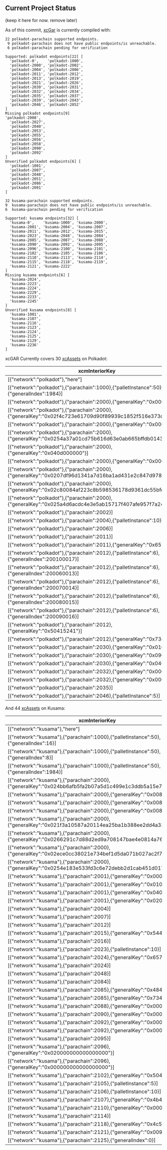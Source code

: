 ## Current Project Status

(keep it here for now. remove later)

As of this commit, [xcGar](https://github.com/colorfulnotion/xcm-global-registry/tree/main/gar/xcmRegistry) is currently compiled with:

```
22 polkadot-parachain supported endpoints.
 9 polkadot-parachain does not have public endpoints/is unreachable.
 6 polkadot-parachain pending for verification

Supported: polkadot endpoints[22] [
  'polkadot-0',    'polkadot-1000',
  'polkadot-2000', 'polkadot-2002',
  'polkadot-2004', 'polkadot-2006',
  'polkadot-2011', 'polkadot-2012',
  'polkadot-2013', 'polkadot-2019',
  'polkadot-2021', 'polkadot-2026',
  'polkadot-2030', 'polkadot-2031',
  'polkadot-2032', 'polkadot-2034',
  'polkadot-2035', 'polkadot-2037',
  'polkadot-2039', 'polkadot-2043',
  'polkadot-2046', 'polkadot-2052'
]
Missing polkadot endpoints[9]
'polkadot-2008',
  'polkadot-2027',
  'polkadot-2040',
  'polkadot-2053',
  'polkadot-2055',
  'polkadot-2056',
  'polkadot-2058',
  'polkadot-2090',
  'polkadot-2092'
]
Unverified polkadot endpoints[6] [
  'polkadot-1001',
  'polkadot-2007',
  'polkadot-2048',
  'polkadot-2051',
  'polkadot-2086',
  'polkadot-2091'
]
```

```
32 kusama-parachain supported endpoints.
9  kusama-parachain does not have public endpoints/is unreachable.
6  kusama-parachain pending for verification

Supported: kusama endpoints[32] [
  'kusama-0',    'kusama-1000', 'kusama-2000',
  'kusama-2001', 'kusama-2004', 'kusama-2007',
  'kusama-2011', 'kusama-2012', 'kusama-2015',
  'kusama-2023', 'kusama-2048', 'kusama-2084',
  'kusama-2085', 'kusama-2087', 'kusama-2088',
  'kusama-2090', 'kusama-2092', 'kusama-2095',
  'kusama-2096', 'kusama-2100', 'kusama-2101',
  'kusama-2102', 'kusama-2105', 'kusama-2106',
  'kusama-2110', 'kusama-2113', 'kusama-2114',
  'kusama-2115', 'kusama-2118', 'kusama-2119',
  'kusama-2121', 'kusama-2222'
]
Missing kusama endpoints[6] [
  'kusama-2024',
  'kusama-2223',
  'kusama-2224',
  'kusama-2229',
  'kusama-2233',
  'kusama-2245'
]
Unverified kusama endpoints[8] [
  'kusama-1001',
  'kusama-2107',
  'kusama-2116',
  'kusama-2123',
  'kusama-2124',
  'kusama-2125',
  'kusama-2129',
  'kusama-2236'
]
```

xcGAR Currently covers 30 [xcAssets](https://github.com/colorfulnotion/xcm-global-registry/tree/main/gar/xcmRegistry/polkadot_xcmRegistry.json) on Polkadot:

| xcmInteriorKey                                                                                            | Symbol     | paraID | decimals |
|-----------------------------------------------------------------------------------------------------------|------------|--------|----------|
| [{"network":"polkadot"},"here"]                                                                           | DOT        |      0 |       10 |
| [{"network":"polkadot"},{"parachain":1000},{"palletInstance":50},{"generalIndex":1984}]                   | USDT       |   1000 |        6 |
| [{"network":"polkadot"},{"parachain":2000},{"generalKey":"0x0000"}]                                       | ACA        |   2000 |       12 |
| [{"network":"polkadot"},{"parachain":2000},{"generalKey":"0x02f4c723e61709d90f89939c1852f516e373d418a8"}] | APE        |   2000 |       18 |
| [{"network":"polkadot"},{"parachain":2000},{"generalKey":"0x0001"}]                                       | aUSD       |   2000 |       12 |
| [{"network":"polkadot"},{"parachain":2000},{"generalKey":"0x0254a37a01cd75b616d63e0ab665bffdb0143c52ae"}] | DAI        |   2000 |       18 |
| [{"network":"polkadot"},{"parachain":2000},{"generalKey":"0x040d000000"}]                                 | lcDOT      |   2000 |       10 |
| [{"network":"polkadot"},{"parachain":2000},{"generalKey":"0x0003"}]                                       | LDOT       |   2000 |       10 |
| [{"network":"polkadot"},{"parachain":2000},{"generalKey":"0x0207df96d1341a7d16ba1ad431e2c847d978bc2bce"}] | USDC       |   2000 |        6 |
| [{"network":"polkadot"},{"parachain":2000},{"generalKey":"0x02c80084af223c8b598536178d9361dc55bfda6818"}] | WBTC       |   2000 |        8 |
| [{"network":"polkadot"},{"parachain":2000},{"generalKey":"0x025a4d6acdc4e3e5ab15717f407afe957f7a242578"}] | WETH       |   2000 |       18 |
| [{"network":"polkadot"},{"parachain":2002}]                                                               | CLV        |   2002 |       18 |
| [{"network":"polkadot"},{"parachain":2004},{"palletInstance":10}]                                         | GLMR       |   2004 |       18 |
| [{"network":"polkadot"},{"parachain":2006}]                                                               | ASTR       |   2006 |       18 |
| [{"network":"polkadot"},{"parachain":2011}]                                                               | EQ         |   2011 |        9 |
| [{"network":"polkadot"},{"parachain":2011},{"generalKey":"0x657164"}]                                     | EQD        |   2011 |        9 |
| [{"network":"polkadot"},{"parachain":2012},{"palletInstance":6},{"generalIndex":200100017}]               | cDOT-10/17 |   2012 |       10 |
| [{"network":"polkadot"},{"parachain":2012},{"palletInstance":6},{"generalIndex":200060013}]               | cDOT-6/13  |   2012 |       10 |
| [{"network":"polkadot"},{"parachain":2012},{"palletInstance":6},{"generalIndex":200070014}]               | cDOT-7/14  |   2012 |       10 |
| [{"network":"polkadot"},{"parachain":2012},{"palletInstance":6},{"generalIndex":200080015}]               | cDOT-8/15  |   2012 |       10 |
| [{"network":"polkadot"},{"parachain":2012},{"palletInstance":6},{"generalIndex":200090016}]               | cDOT-9/16  |   2012 |       10 |
| [{"network":"polkadot"},{"parachain":2012},{"generalKey":"0x50415241"}]                                   | PARA       |   2012 |       12 |
| [{"network":"polkadot"},{"parachain":2012},{"generalKey":"0x73444f54"}]                                   | sDOT       |   2012 |       10 |
| [{"network":"polkadot"},{"parachain":2030},{"generalKey":"0x0104"}]                                       | BNC        |   2030 |       12 |
| [{"network":"polkadot"},{"parachain":2030},{"generalKey":"0x0900"}]                                       | vDOT       |   2030 |       10 |
| [{"network":"polkadot"},{"parachain":2030},{"generalKey":"0x0403"}]                                       | vsDOT      |   2030 |       10 |
| [{"network":"polkadot"},{"parachain":2032},{"generalKey":"0x0001"}]                                       | IBTC       |   2032 |        8 |
| [{"network":"polkadot"},{"parachain":2032},{"generalKey":"0x0002"}]                                       | INTR       |   2032 |       10 |
| [{"network":"polkadot"},{"parachain":2035}]                                                               | PHA        |   2035 |       12 |
| [{"network":"polkadot"},{"parachain":2046},{"palletInstance":5}]                                          | RING       |   2046 |       18 |

And 44 [xcAssets](https://github.com/colorfulnotion/xcm-global-registry/tree/main/gar/xcmRegistry/kusama_xcmRegistry.json) on Kusama:

| xcmInteriorKey                                                                                          | symbol  | paraID | decimals |
|---------------------------------------------------------------------------------------------------------|---------|--------|----------|
| [{"network":"kusama"},"here"]                                                                           | KSM     |      0 |       12 |
| [{"network":"kusama"},{"parachain":1000},{"palletInstance":50},{"generalIndex":16}]                     | ARIS    |   1000 |        8 |
| [{"network":"kusama"},{"parachain":1000},{"palletInstance":50},{"generalIndex":8}]                      | RMRK    |   1000 |       10 |
| [{"network":"kusama"},{"parachain":1000},{"palletInstance":50},{"generalIndex":1984}]                   | USDT    |   1000 |        6 |
| [{"network":"kusama"},{"parachain":2000},{"generalKey":"0x024bb6afb5fa2b07a5d1c499e1c3ddb5a15e709a70"}] | DAI     |   2000 |       18 |
| [{"network":"kusama"},{"parachain":2000},{"generalKey":"0x0080"}]                                       | KAR     |   2000 |       12 |
| [{"network":"kusama"},{"parachain":2000},{"generalKey":"0x0081"}]                                       | KUSD    |   2000 |       12 |
| [{"network":"kusama"},{"parachain":2000},{"generalKey":"0x0083"}]                                       | LKSM    |   2000 |       12 |
| [{"network":"kusama"},{"parachain":2000},{"generalKey":"0x021f3a10587a20114ea25ba1b388ee2dd4a337ce27"}] | USDCet  |   2000 |        6 |
| [{"network":"kusama"},{"parachain":2000},{"generalKey":"0x0266291c7d88d2ed9a708147bae4e0814a76705e2f"}] | wBTC    |   2000 |        8 |
| [{"network":"kusama"},{"parachain":2000},{"generalKey":"0x02ece0cc38021e734bef1d5da071b027ac2f71181f"}] | wETH    |   2000 |       18 |
| [{"network":"kusama"},{"parachain":2000},{"generalKey":"0x0254e183e533fd3c6e72debb2d1cab451d017faf72"}] | wUSDT   |   2000 |        6 |
| [{"network":"kusama"},{"parachain":2001},{"generalKey":"0x0001"}]                                       | BNC     |   2001 |       12 |
| [{"network":"kusama"},{"parachain":2001},{"generalKey":"0x0104"}]                                       | vKSM    |   2001 |       12 |
| [{"network":"kusama"},{"parachain":2001},{"generalKey":"0x0404"}]                                       | VSvsKSM |   2001 |       12 |
| [{"network":"kusama"},{"parachain":2001},{"generalKey":"0x0207"}]                                       | ZLK     |   2001 |       18 |
| [{"network":"kusama"},{"parachain":2004}]                                                               | PHA     |   2004 |       12 |
| [{"network":"kusama"},{"parachain":2007}]                                                               | SDN     |   2007 |       18 |
| [{"network":"kusama"},{"parachain":2012}]                                                               | CSM     |   2012 |       12 |
| [{"network":"kusama"},{"parachain":2015},{"generalKey":"0x54454552"}]                                   | TEER    |   2015 |       12 |
| [{"network":"kusama"},{"parachain":2016}]                                                               | SKU     |   2016 |       18 |
| [{"network":"kusama"},{"parachain":2023},{"palletInstance":10}]                                         | MOVR    |   2023 |       18 |
| [{"network":"kusama"},{"parachain":2024},{"generalKey":"0x657164"}]                                     | EQD     |   2024 |        9 |
| [{"network":"kusama"},{"parachain":2024}]                                                               | GENS    |   2024 |        9 |
| [{"network":"kusama"},{"parachain":2048}]                                                               | XRT     |   2048 |        9 |
| [{"network":"kusama"},{"parachain":2084}]                                                               | KMA     |   2084 |       12 |
| [{"network":"kusama"},{"parachain":2085},{"generalKey":"0x484b4f"}]                                     | HKO     |   2085 |       12 |
| [{"network":"kusama"},{"parachain":2085},{"generalKey":"0x734b534d"}]                                   | sKSM    |   2085 |       12 |
| [{"network":"kusama"},{"parachain":2088},{"generalKey":"0x0001"}]                                       | AIR     |   2088 |       18 |
| [{"network":"kusama"},{"parachain":2090},{"generalKey":"0x00000000"}]                                   | BSX     |   2090 |       12 |
| [{"network":"kusama"},{"parachain":2092},{"generalKey":"0x000b"}]                                       | KBTC    |   2092 |        8 |
| [{"network":"kusama"},{"parachain":2092},{"generalKey":"0x000c"}]                                       | KINT    |   2092 |       12 |
| [{"network":"kusama"},{"parachain":2095}]                                                               | QTZ     |   2095 |       18 |
| [{"network":"kusama"},{"parachain":2096},{"generalKey":"0x020000000000000000"}]                         | BIT     |   2096 |       18 |
| [{"network":"kusama"},{"parachain":2096},{"generalKey":"0x000000000000000000"}]                         | NEER    |   2096 |       18 |
| [{"network":"kusama"},{"parachain":2102},{"generalKey":"0x50434855"}]                                   | PCHU    |   2102 |       18 |
| [{"network":"kusama"},{"parachain":2105},{"palletInstance":5}]                                          | CRAB    |   2105 |       18 |
| [{"network":"kusama"},{"parachain":2106},{"palletInstance":10}]                                         | LIT     |   2106 |       12 |
| [{"network":"kusama"},{"parachain":2107},{"generalKey":"0x4b49434f"}]                                   | KICO    |   2107 |       14 |
| [{"network":"kusama"},{"parachain":2110},{"generalKey":"0x00000000"}]                                   | MGX     |   2110 |       18 |
| [{"network":"kusama"},{"parachain":2114}]                                                               | TUR     |   2114 |       10 |
| [{"network":"kusama"},{"parachain":2118},{"generalKey":"0x4c54"}]                                       | LT      |   2118 |       12 |
| [{"network":"kusama"},{"parachain":2121},{"generalKey":"0x0096"}]                                       | IMBU    |   2121 |       12 |
| [{"network":"kusama"},{"parachain":2125},{"generalIndex":0}]                                            | TNKR    |   2125 |       12 |
